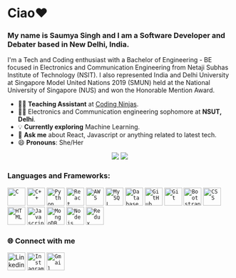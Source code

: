 # Ciao❤️
### My name is Saumya Singh and I am a Software Developer and Debater based in New Delhi, India.
I'm a Tech and Coding enthusiast with a Bachelor of Engineering - BE focused in Electronics and Communication Engineering from Netaji Subhas Institute of Technology (NSIT).
I also represented India and Delhi University at Singapore Model United Nations 2019 (SMUN) held at the National University of Singapore (NUS) and won the Honorable Mention Award.

- 👨‍💻 **Teaching Assistant** at [Coding Ninjas](https://www.codingninjas.com/).
- 👨‍🎓 Electronics and Communication engineering sophomore at **NSUT, Delhi**.
- 💡 **Currently exploring** Machine Learning.
- 💬 **Ask me** about React, Javascript or anything related to latest tech.
- 😄 **Pronouns**: She/Her


<p align = "center">
  <img src = "https://github-readme-stats.vercel.app/api?username=saumyasingh203&count_private=true&show_icons=true&theme=jolly&line_height=30&include_all_commits=true">
  <img src = "https://github-readme-stats.vercel.app/api/top-langs/?username=saumyasingh203&hide=java,php&theme=jolly&langs_count=8">
</p>


### Languages and Frameworks:
<code><img width="40px" src="https://img.icons8.com/color/3x/c-programming.png" title="C"/></code>
<code><img width="40px" src="https://img.icons8.com/color/4x/c-plus-plus-logo.png" title="C++"/></code>
<code><img width="40px" src="https://img.icons8.com/color/4x/000000/python.png" title="Python"/></code>
<code><img width="40px" src="https://img.icons8.com/plasticine/100/000000/react.png" title="React"/></code>
<code><img width="40px" src="https://img.icons8.com/color/48/000000/amazon-web-services.png" title="AWS"/></code>
<code><img width="40px" src="https://img.icons8.com/ios/4x/00758f/mysql-logo.png" title="MySQL"/></code>
<code><img width="40px" src="https://img.icons8.com/dusk/64/000000/database-restore.png" title="Database"/></code>
<code><img width="40px" src="https://img.icons8.com/fluent/8x/github.png" title="GitHub"/></code>
<code><img width="40px" src="https://img.icons8.com/color/2x/git.png" title="Git"/></code>
<code><img width="40px" src="https://img.icons8.com/color/2x/bootstrap.png" title="Bootstrap"/></code>
<code><img width="40px" src="https://img.icons8.com/color/48/000000/css3.png" title="CSS"/></code>
<code><img width="40px" src="https://img.icons8.com/color/48/000000/html-5.png" title="HTML"/></code>
<code><img width="40px" src="https://img.icons8.com/color/48/000000/javascript-logo-1.png" title="Javascript"/></code>
<code><img width="40px" src="https://img.icons8.com/color/8x/000000/mongodb.png" title="MongoDB"/></code>
<code><img width="40px" src="https://img.icons8.com/color/8x/000000/nodejs.png" title="Nodejs"/></code>
<code><img width="40px" src="https://img.icons8.com/color/8x/000000/redux.png" title="Redux"/></code>

### 🌐 Connect with me 
<a href="https://www.linkedin.com/in/saumyasingh203/"><img width="40px" href="https://www.linkedin.com/in/saumyasingh203/" src="https://img.icons8.com/color/8x/000000/linkedin.png" title="Linkedin"/></a>
<code><img width="40px" href="https://www.instagram.com/saumya._.singh" src="https://img.icons8.com/fluent/48/000000/instagram-new.png" title="Instagram"/></code>
<code><img width="40px" href="mailto:saumya.singh203@gmail.com" src="https://img.icons8.com/fluent/48/000000/gmail.png" title="Gmail"/></code>
